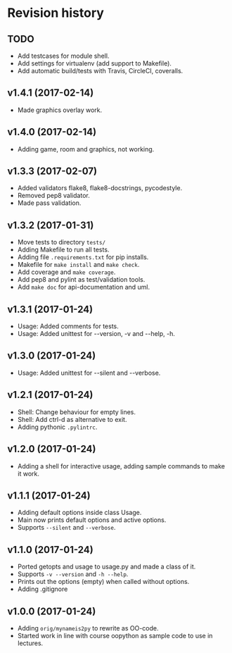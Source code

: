Revision history
===================

TODO
-------------------

* Add testcases for module shell.
* Add settings for virtualenv (add support to Makefile).
* Add automatic build/tests with Travis, CircleCI, coveralls.


v1.4.1 (2017-02-14)
-------------------

* Made graphics overlay work.


v1.4.0 (2017-02-14)
-------------------

* Adding game, room and graphics, not working.


v1.3.3 (2017-02-07)
-------------------

* Added validators flake8, flake8-docstrings, pycodestyle.
* Removed pep8 validator.
* Made pass validation.


v1.3.2 (2017-01-31)
-------------------

* Move tests to directory `tests/`
* Adding Makefile to run all tests.
* Adding file `.requirements.txt` for pip installs.
* Makefile for `make install` and `make check`.
* Add coverage and `make coverage`.
* Add pep8 and pylint as test/validation tools.
* Add `make doc` for api-documentation and uml.


v1.3.1 (2017-01-24)
-------------------

* Usage: Added comments for tests.
* Usage: Added unittest for --version, -v and --help, -h.


v1.3.0 (2017-01-24)
-------------------

* Usage: Added unittest for --silent and --verbose.


v1.2.1 (2017-01-24)
-------------------

* Shell: Change behaviour for empty lines.
* Shell: Add ctrl-d as alternative to exit.
* Adding pythonic `.pylintrc`.


v1.2.0 (2017-01-24)
-------------------

* Adding a shell for interactive usage, adding sample commands to make it work.


v1.1.1 (2017-01-24)
-------------------

* Adding default options inside class Usage.
* Main now prints default options and active options.
* Supports `--silent` and `--verbose`.


v1.1.0 (2017-01-24)
-------------------

* Ported getopts and usage to usage.py and made a class of it.
* Supports `-v --version` and `-h --help`.
* Prints out the options (empty) when called without options.
* Adding .gitignore


v1.0.0 (2017-01-24)
-------------------

* Adding `orig/mynameis2py` to rewrite as OO-code.
* Started work in line with course oopython as sample code to use in lectures.
